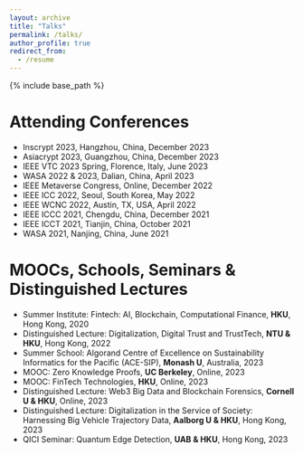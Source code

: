 ```yaml
---
layout: archive
title: "Talks"
permalink: /talks/
author_profile: true
redirect_from:
  - /resume
---
```


{% include base_path %}

Attending Conferences
======
* Inscrypt 2023, Hangzhou, China, December 2023
* Asiacrypt 2023, Guangzhou, China, December 2023
* IEEE VTC 2023 Spring, Florence, Italy, June 2023 
* WASA 2022 & 2023, Dalian, China, April 2023 
* IEEE Metaverse Congress, Online, December 2022
* IEEE ICC 2022, Seoul, South Korea, May 2022
* IEEE WCNC 2022, Austin, TX, USA, April 2022
* IEEE ICCC 2021, Chengdu, China, December 2021
* IEEE ICCT 2021, Tianjin, China, October 2021
* WASA 2021, Nanjing, China, June 2021 


MOOCs, Schools, Seminars & Distinguished Lectures
======
* Summer Institute: Fintech: AI, Blockchain, Computational Finance, **HKU**, Hong Kong, 2020 
* Distinguished Lecture: Digitalization, Digital Trust and TrustTech, **NTU & HKU**, Hong Kong, 2022
* Summer School: Algorand Centre of Excellence on Sustainability Informatics for the Pacific (ACE-SIP), **Monash U**, Australia, 2023
* MOOC: Zero Knowledge Proofs, **UC Berkeley**, Online, 2023
* MOOC: FinTech Technologies, **HKU**, Online, 2023
* Distinguished Lecture: Web3 Big Data and Blockchain Forensics, **Cornell U & HKU**, Online, 2023
* Distinguished Lecture: Digitalization in the Service of Society: Harnessing Big Vehicle Trajectory Data, **Aalborg U & HKU**, Hong Kong, 2023
* QICI Seminar: Quantum Edge Detection, **UAB & HKU**, Hong Kong, 2023
